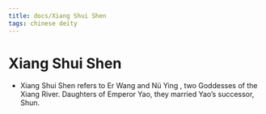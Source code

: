 ```yaml
---
title: docs/Xiang Shui Shen
tags: chinese deity
---
```


# Xiang Shui Shen
- Xiang Shui Shen refers to Er Wang and Nü Ying , two Goddesses of the Xiang River. Daughters of Emperor Yao, they married Yao’s successor, Shun.